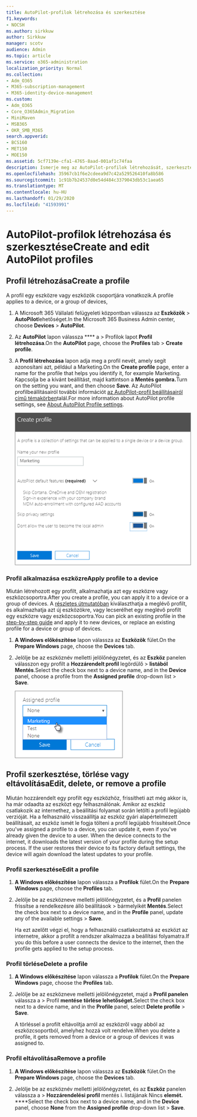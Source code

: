 ```yaml
---
title: AutoPilot-profilok létrehozása és szerkesztése
f1.keywords:
- NOCSH
ms.author: sirkkuw
author: Sirkkuw
manager: scotv
audience: Admin
ms.topic: article
ms.service: o365-administration
localization_priority: Normal
ms.collection:
- Adm_O365
- M365-subscription-management
- M365-identity-device-management
ms.custom:
- Adm_O365
- Core_O365Admin_Migration
- MiniMaven
- MSB365
- OKR_SMB_M365
search.appverid:
- BCS160
- MET150
- MOE150
ms.assetid: 5cf7139e-cfa1-4765-8aad-001af1c74faa
description: Ismerje meg az AutoPilot-profilok létrehozását, szerkesztését, törlését vagy eltávolítását.
ms.openlocfilehash: 35967cb1f6e2cdeea9d7c42a529526410fa8b586
ms.sourcegitcommit: 1c91b7b24537d0e54d484c3379043db53c1aea65
ms.translationtype: MT
ms.contentlocale: hu-HU
ms.lasthandoff: 01/29/2020
ms.locfileid: "41593991"
---
```

# <a name="create-and-edit-autopilot-profiles"></a><span data-ttu-id="87b53-103">AutoPilot-profilok létrehozása és szerkesztése</span><span class="sxs-lookup"><span data-stu-id="87b53-103">Create and edit AutoPilot profiles</span></span>

## <a name="create-a-profile"></a><span data-ttu-id="87b53-104">Profil létrehozása</span><span class="sxs-lookup"><span data-stu-id="87b53-104">Create a profile</span></span>

<span data-ttu-id="87b53-105">A profil egy eszközre vagy eszközök csoportjára vonatkozik.</span><span class="sxs-lookup"><span data-stu-id="87b53-105">A profile applies to a device, or a group of devices,</span></span>
  
1. <span data-ttu-id="87b53-106">A Microsoft 365 Vállalati felügyeleti központban válassza az **Eszközök** \> **AutoPilot**lehetőséget.</span><span class="sxs-lookup"><span data-stu-id="87b53-106">In the Microsoft 365 Business Admin center, choose **Devices** \> **AutoPilot**.</span></span>
  
2. <span data-ttu-id="87b53-107">Az **AutoPilot** lapon válassza \*\*\*\* a \> Profilok lapot **Profil létrehozása**.</span><span class="sxs-lookup"><span data-stu-id="87b53-107">On the **AutoPilot** page, choose the **Profiles** tab \> **Create profile**.</span></span>
    
3. <span data-ttu-id="87b53-108">A **Profil létrehozása** lapon adja meg a profil nevét, amely segít azonosítani azt, például a Marketing.</span><span class="sxs-lookup"><span data-stu-id="87b53-108">On the **Create profile** page, enter a name for the profile that helps you identify it, for example Marketing.</span></span> <span data-ttu-id="87b53-109">Kapcsolja be a kívánt beállítást, majd kattintson a **Mentés gombra.**</span><span class="sxs-lookup"><span data-stu-id="87b53-109">Turn on the setting you want, and then choose **Save**.</span></span> <span data-ttu-id="87b53-110">Az AutoPilot profilbeállításairól további információt [az AutoPilot-profil beállításairól című témakörben](autopilot-profile-settings.md)talál.</span><span class="sxs-lookup"><span data-stu-id="87b53-110">For more information about AutoPilot profile settings, see [About AutoPilot Profile settings](autopilot-profile-settings.md).</span></span>
    
    ![Enter name and turn on settings in the Create profile panel.](media/63b5a00d-6a5d-48d0-9557-e7531e80702a.png)
  
### <a name="apply-profile-to-a-device"></a><span data-ttu-id="87b53-112">Profil alkalmazása eszközre</span><span class="sxs-lookup"><span data-stu-id="87b53-112">Apply profile to a device</span></span>

<span data-ttu-id="87b53-113">Miután létrehozott egy profilt, alkalmazhatja azt egy eszközre vagy eszközcsoportra.</span><span class="sxs-lookup"><span data-stu-id="87b53-113">After you create a profile, you can apply it to a device or a group of devices.</span></span> <span data-ttu-id="87b53-114">A [részletes útmutatóban](add-autopilot-devices-and-profile.md) kiválaszthatja a meglévő profilt, és alkalmazhatja azt új eszközökre, vagy lecserélhet egy meglévő profilt egy eszközre vagy eszközcsoportra.</span><span class="sxs-lookup"><span data-stu-id="87b53-114">You can pick an existing profile in the [step-by-step guide](add-autopilot-devices-and-profile.md) and apply it to new devices, or replace an existing profile for a device or group of devices.</span></span> 
  
1. <span data-ttu-id="87b53-115">**A Windows előkészítése** lapon válassza az **Eszközök** fület.</span><span class="sxs-lookup"><span data-stu-id="87b53-115">On the **Prepare Windows** page, choose the **Devices** tab.</span></span> 
    
2. <span data-ttu-id="87b53-116">Jelölje be az eszköznév melletti jelölőnégyzetet, és az **Eszköz** panelen válasszon egy profilt a **Hozzárendelt profil** legördülő \> **listából Mentés**.</span><span class="sxs-lookup"><span data-stu-id="87b53-116">Select the check box next to a device name, and in the **Device** panel, choose a profile from the **Assigned profile** drop-down list \> **Save**.</span></span>
    
    ![In the Device panel, select an Assigned profile to apply it.](media/ed0ce33f-9241-4403-a5de-2dddffdc6fb9.png)
  
## <a name="edit-delete-or-remove-a-profile"></a><span data-ttu-id="87b53-118">Profil szerkesztése, törlése vagy eltávolítása</span><span class="sxs-lookup"><span data-stu-id="87b53-118">Edit, delete, or remove a profile</span></span>

<span data-ttu-id="87b53-p103">Miután hozzárendelt egy profilt egy eszközhöz, frissítheti azt még akkor is, ha már odaadta az eszközt egy felhasználónak. Amikor az eszköz csatlakozik az internethez, a beállítási folyamat során letölti a profil legújabb verzióját. Ha a felhasználó visszaállítja az eszköz gyári alapértelmezett beállításait, az eszköz ismét le fogja tölteni a profil legújabb frissítéseit.</span><span class="sxs-lookup"><span data-stu-id="87b53-p103">Once you've assigned a profile to a device, you can update it, even if you've already given the device to a user. When the device connects to the internet, it downloads the latest version of your profile during the setup process. If the user restores their device to its factory default settings, the device will again download the latest updates to your profile.</span></span> 
  
### <a name="edit-a-profile"></a><span data-ttu-id="87b53-122">Profil szerkesztése</span><span class="sxs-lookup"><span data-stu-id="87b53-122">Edit a profile</span></span>

1. <span data-ttu-id="87b53-123">**A Windows előkészítése** lapon válassza a **Profilok** fület.</span><span class="sxs-lookup"><span data-stu-id="87b53-123">On the **Prepare Windows** page, choose the **Profiles** tab.</span></span> 
    
2. <span data-ttu-id="87b53-124">Jelölje be az eszközneve melletti jelölőnégyzetet, és a **Profil** panelen frissítse a rendelkezésre álló beállítások \> bármelyikét **Mentés**.</span><span class="sxs-lookup"><span data-stu-id="87b53-124">Select the check box next to a device name, and in the **Profile** panel, update any of the available settings \> **Save**.</span></span>
    
    <span data-ttu-id="87b53-125">Ha ezt azelőtt végzi el, hogy a felhasználó csatlakoztatná az eszközt az internetre, akkor a profilt a rendszer alkalmazza a beállítási folyamatra.</span><span class="sxs-lookup"><span data-stu-id="87b53-125">If you do this before a user connects the device to the internet, then the profile gets applied to the setup process.</span></span>
    
### <a name="delete-a-profile"></a><span data-ttu-id="87b53-126">Profil törlése</span><span class="sxs-lookup"><span data-stu-id="87b53-126">Delete a profile</span></span>

1. <span data-ttu-id="87b53-127">**A Windows előkészítése** lapon válassza a **Profilok** fület.</span><span class="sxs-lookup"><span data-stu-id="87b53-127">On the **Prepare Windows** page, choose the **Profiles** tab.</span></span> 
    
2. <span data-ttu-id="87b53-128">Jelölje be az eszközneve melletti jelölőnégyzetet, majd a **Profil panelen** válassza a \> Profil **mentése** **törlése lehetőséget.**</span><span class="sxs-lookup"><span data-stu-id="87b53-128">Select the check box next to a device name, and in the **Profile** panel, select **Delete profile** \> **Save**.</span></span>
    
    <span data-ttu-id="87b53-129">A törléssel a profilt eltávolítja arról az eszközről vagy abból az eszközcsoportból, amelyhez hozzá volt rendelve.</span><span class="sxs-lookup"><span data-stu-id="87b53-129">When you delete a profile, it gets removed from a device or a group of devices it was assigned to.</span></span>
    
### <a name="remove-a-profile"></a><span data-ttu-id="87b53-130">Profil eltávolítása</span><span class="sxs-lookup"><span data-stu-id="87b53-130">Remove a profile</span></span>

1. <span data-ttu-id="87b53-131">**A Windows előkészítése** lapon válassza az **Eszközök** fület.</span><span class="sxs-lookup"><span data-stu-id="87b53-131">On the **Prepare Windows** page, choose the **Devices** tab.</span></span> 
    
2. <span data-ttu-id="87b53-132">Jelölje be az eszköznév melletti jelölőnégyzetet, és az **Eszköz** panelen válassza a \> **Hozzárendelési profil** mentés i. listájának Nincs **elemét.** \*\*\*\*</span><span class="sxs-lookup"><span data-stu-id="87b53-132">Select the check box next to a device name, and in the **Device** panel, choose **None** from the **Assigned profile** drop-down list \> **Save**.</span></span>
    

